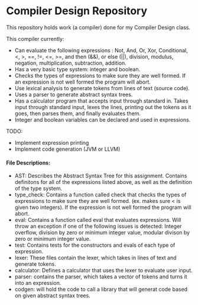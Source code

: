 # Compiler Design Repository
This repository holds work (a compiler) done for my Compiler Design class. 

This compiler currently:
* Can evaluate the following expressions : Not, And, Or, Xor, Conditional, <, >, ==, !=, <=, >=, and then (&&), or else (||), division, modulus, negation, multiplication, subtraction, addition.
* Has a very basic type system: integer and boolean.
* Checks the types of expressions to make sure they are well formed. If an expression is not well formed the program will abort.
* Use lexical analysis to generate tokens from lines of text (source code).
* Uses a parser to generate abstract syntax trees.
* Has a calculator program that accepts input through standard in. Takes input through standard input, lexes the lines, printing out the tokens as it goes, then parses them, and finally evaluates them.
* Integer and boolean variables can be declared and used in expressions.

TODO:
* Implement expression printing
* Implement code generation (JVM or LLVM)

#### File Descriptions:

* AST: Describes the Abstract Syntax Tree for this assignment. Contains definitons for all of the expressions listed above, as well as the definition of the type system.
* type_check: Contains a function called check that checks the types of expressions to make sure they are well formed. (ex. makes sure < is given two integers). If the expression is not well formed the program will abort.
* eval: Contains a function called eval that evaluates expressions. Will throw an exception if one of the following issues is detected: Integer overflow, division by zero or minimum integer value, modular divison by zero or minimum integer value.
* test: Contains tests for the constructors and evals of each type of expression.
* lexer: These files contain the lexer, which takes in lines of text and generate tokens.
* calculator: Defines a calculator that uses the lexer to evaluate user input.
* parser: contains the parser, which takes a vector of tokens and turns it into an expression.
* codgen: will hold the code to call a library that will generat code based on given abstract syntax trees.
